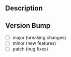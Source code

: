 
## Description
<!-- Describe your changes -->

## Version Bump
<!-- Choose one by changing [ ] to [x] -->
- [ ] major (breaking changes)
- [ ] minor (new features)
- [ ] patch (bug fixes)